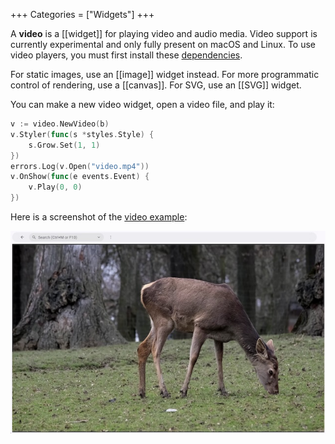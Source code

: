 +++
Categories = ["Widgets"]
+++

A **video** is a [[widget]] for playing video and audio media. Video support is currently experimental and only fully present on macOS and Linux. To use video players, you must first install these [dependencies](https://github.com/zergon321/reisen#dependencies).

For static images, use an [[image]] widget instead. For more programmatic control of rendering, use a [[canvas]]. For SVG, use an [[SVG]] widget.

You can make a new video widget, open a video file, and play it:

```go
v := video.NewVideo(b)
v.Styler(func(s *styles.Style) {
    s.Grow.Set(1, 1)
})
errors.Log(v.Open("video.mp4"))
v.OnShow(func(e events.Event) {
    v.Play(0, 0)
})
```

Here is a screenshot of the [video example](https://github.com/cogentcore/core/tree/main/examples/video):

![Screenshot of the video example](media/video.jpg)
